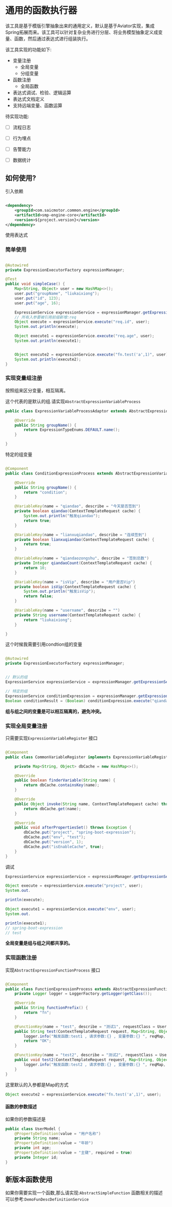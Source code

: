 # 通用的函数执行器

该工具是基于模版引擎抽象出来的通用定义，默认是基于Aviator实现，集成Spring拓展而来。该工具可以针对复杂业务进行分层、将业务模型抽象定义成变量、函数，然后通过表达式进行组装执行。

该工具实现的功能如下:

- 变量注册
    - 全局变量
    - 分组变量
- 函数注册
    - 全局函数
- 表达式调试、检验、逻辑运算
- 表达式文档定义
- 支持远端变量、函数运算

待实现功能:

- [ ] 流程日志

- [ ] 行为埋点

- [ ] 告警能力

- [ ] 数据统计

## 如何使用?

引入依赖

```xml

<dependency>
    <groupId>com.saicmotor.common.engine</groupId>
    <artifactId>smp-engine-core</artifactId>
    <version>${project.version}</version>
</dependency>
```

使用表达式

### 简单使用

```java

@Autowired
private ExpressionExecutorFactory expressionManager;

@Test
public void simpleCase() {
    Map<String, Object> user = new HashMap<>();
    user.put("groupName", "liukaixiong");
    user.put("id", 123);
    user.put("age", 16);

    ExpressionService expressionService = expressionManager.getExpressionService();
    // 所有入参要被引用前缀新增:req
    Object execute = expressionService.execute("req.id", user);
    System.out.println(execute);

    Object execute1 = expressionService.execute("req.age", user);
    System.out.println(execute1);


    Object execute2 = expressionService.execute("fn.test('a',1)", user);
    System.out.println(execute2);
}
```

### 实现变量组注册

按照组来区分变量，相互隔离。

这个代表的是默认的组.请实现`AbstractExpressionVariableProcess`

```java
public class ExpressionVariableProcessAdaptor extends AbstractExpressionVariableDefinition {

    @Override
    public String groupName() {
        return ExpressionTypeEnums.DEFAULT.name();
    }

}
```

特定的组变量

```java

@Component
public class ConditionExpressionProcess extends AbstractExpressionVariableDefinition<Object> {

    @Override
    public String groupName() {
        return "condition";
    }

    @VariableKey(name = "qiandao", describe = "今天是否签到")
    private boolean qiandao(ContextTemplateRequest cache) {
        System.out.println("触发qiandao");
        return true;
    }

    @VariableKey(name = "lianxuqiandao", describe = "连续签到")
    private boolean lianxuqiandao(ContextTemplateRequest cache) {
        return true;
    }

    @VariableKey(name = "qiandaozongshu", describe = "签到总数")
    private Integer qiandaoCount(ContextTemplateRequest cache) {
        return 10;
    }

    @VariableKey(name = "isVip", describe = "用户是否Vip")
    private boolean isVip(ContextTemplateRequest cache) {
        System.out.println("触发isVip");
        return false;
    }

    @VariableKey(name = "username", describe = "")
    private String username(ContextTemplateRequest cache) {
        return "liukaixiong";
    }

}
```

这个时候我需要引用condtion组的变量

```java

@Autowired
private ExpressionExecutorFactory expressionManager;


// 默认的组 
ExpressionService expressionService = expressionManager.getExpressionService();

// 特定的组
ExpressionService conditionExpression = expressionManager.getExpressionService("condition");
Boolean conditionResult = (Boolean) conditionExpression.execute("qiandao == true && isVip == false", requestData);


```

**组与组之间的变量是可以相互隔离的，避免冲突。**

### 实现全局变量注册

只需要实现`ExpressionVariableRegister` 接口

```java

@Component
public class CommonVariableRegister implements ExpressionVariableRegister, InitializingBean {

    private Map<String, Object> dbCache = new HashMap<>();

    @Override
    public boolean finderVariable(String name) {
        return dbCache.containsKey(name);
    }

    @Override
    public Object invoke(String name, ContextTemplateRequest cache) throws Exception {
        return dbCache.get(name);
    }

    @Override
    public void afterPropertiesSet() throws Exception {
        dbCache.put("project", "spring-boot-expression");
        dbCache.put("env", "test");
        dbCache.put("version", 1);
        dbCache.put("isEnableCache", true);
    }
}
```

调试

```java
ExpressionService expressionService = expressionManager.getExpressionService();

Object execute = expressionService.execute("project", user);
System.out.

println(execute);

Object execute1 = expressionService.execute("env", user);
System.out.

println(execute1);
// spring-boot-expression
// test
```

**全局变量是组与组之间都共享的。**

### 实现函数注册

实现`AbstractExpressionFunctionProcess` 接口

```java

@Component
public class FunctionExpressionProcess extends AbstractExpressionFunctionProcess {
    private Logger logger = LoggerFactory.getLogger(getClass());

    @Override
    public String functionPrefix() {
        return "fn";
    }

    @FunctionKey(name = "test", describe = "测试1", requestClass = UserModel.class)
    public String test(ContextTemplateRequest request, Map<String, Object> reqMap) {
        logger.info("触发函数:test1 , 请求参数:{} , 变量参数:{} ", reqMap, JSONUtil.toJsonStr(request));
        return "OK";
    }

    @FunctionKey(name = "test2", describe = "测试2", requestClass = UserModel.class)
    public void test2(ContextTemplateRequest request, Map<String, Object> reqMap) {
        logger.info("触发函数:test2 , 请求参数:{} , 变量参数:{} ", reqMap, JSONUtil.toJsonStr(request));
    }
}
```

这里默认的入参都是Map的方式

```java
Object execute2 = expressionService.execute("fn.test('a',1)", user);
```

#### 函数的参数描述

如果你的参数描述是

```java
public class UserModel {
    @PropertyDefinition(value = "用户名称")
    private String name;
    @PropertyDefinition(value = "年龄")
    private int age;
    @PropertyDefinition(value = "主键", required = true)
    private Integer id;
}

```

## 新版本函数使用

如果你需要实现一个函数,那么请实现:`AbstractSimpleFunction`
函数相关的描述可以参考:`DemoFunDescDefinitionService` 








